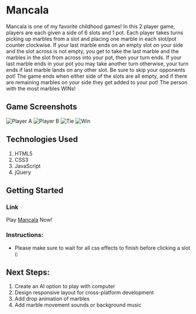 # Mancala
Mancala is one of my favorite childhood games! In this 2 player game, players are each given a side of 6 slots and 1 pot. Each player takes turns picking up marbles from a slot and placing one marble in each slot/pot counter clockwise. If your last marble ends on an empty slot on your side and the slot across is not empty, you get to take the last marble and the marbles in the slot from across into your pot, then your turn ends. If your last marble ends in your pot you may take another turn otherwise, your turn ends if last marble lands on any other slot. Be sure to skip your opponents pot! The game ends when either side of the slots are all empty, and if there are remaining marbles on your side they get added to your pot! The person with the most marbles WINs!

## Game Screenshots
![Player A](https://i.imgur.com/Wn7XVeN.png)
![Player B](https://i.imgur.com/iNz6VBL.png)
![Tie](https://i.imgur.com/CqKA1Pr.png)
![Win](https://i.imgur.com/JFnAUmu.png)

## Technologies Used
1. HTML5
2. CSS3
3. JavaScript
4. jQuery

## Getting Started
### Link
Play 
[Mancala](https://emilyc729.github.io/mancala/)
Now!

### Instructions:
- Please make sure to wait for all css effects to finish before clicking a slot (:

## Next Steps:
1. Create an AI option to play with computer
2. Design responsive layout for cross-platform development
3. Add drop animation of marbles 
4. Add marble movement sounds or background music
